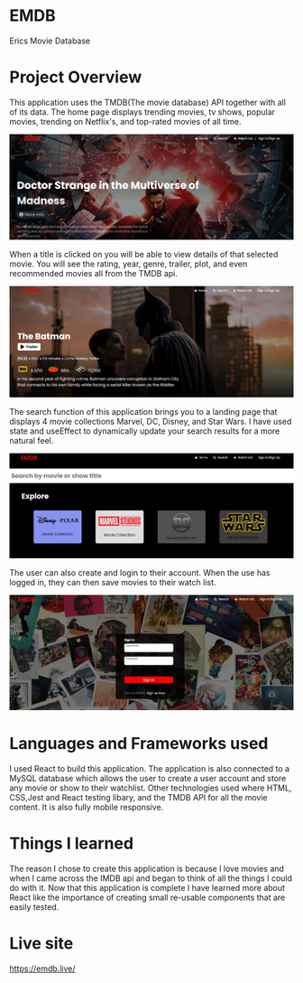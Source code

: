 # EMDB

Erics Movie Database

# Project Overview

This application uses the TMDB(The movie database) API together with all of its data. The home page displays trending movies, tv shows, popular movies, trending on Netflix's, and top-rated movies of all time.

![](/Images/Main.png)

When a title is clicked on you will be able to view details of that selected movie. You will see the rating, year, genre, trailer, plot, and even recommended movies all from the TMDB api.

![](/Images/index.png)

The search function of this application brings you to a landing page that displays 4 movie collections Marvel, DC, Disney, and Star Wars. I have used state and useEffect to dynamically update your search results for a more natural feel.

![](/Images/search.png)

The user can also create and login to their account. When the use has logged in, they can then save movies to their watch list. 

![](/Images/login.png)

# Languages and Frameworks used

I used React to build this application. The application is also connected to a MySQL database which allows the user to create a user account and store any movie or show to their watchlist. Other technologies used where HTML, CSS,Jest and React testing libary, and the TMDB API for all the movie content. It is also fully mobile responsive.

# Things I learned

The reason I chose to create this application is because I love movies and when I came across the IMDB api and began to think of all the things I could do with it. Now that this application is complete I have learned more about React like the importance of creating small re-usable components that are easily tested.

# Live site
https://emdb.live/
